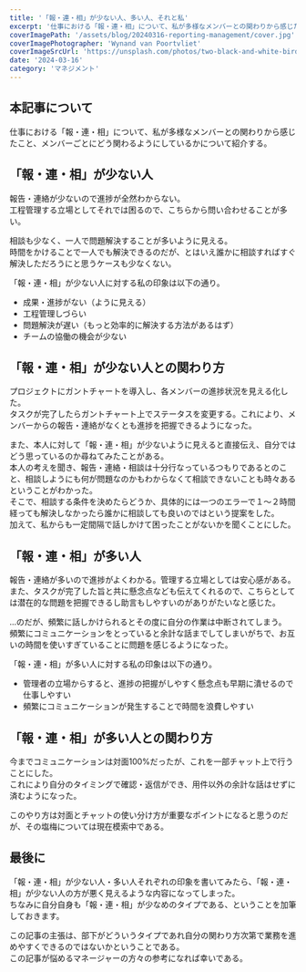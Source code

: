 ```yaml
---
title: '「報・連・相」が少ない人、多い人、それと私'
excerpt: '仕事における「報・連・相」について、私が多様なメンバーとの関わりから感じたこと、メンバーごとにどう関わるようにしているかについて紹介する。'
coverImagePath: '/assets/blog/20240316-reporting-management/cover.jpg'
coverImagePhotographer: 'Wynand van Poortvliet'
coverImageSrcUrl: 'https://unsplash.com/photos/two-black-and-white-birds-4AmyOdXZAQc'
date: '2024-03-16'
category: 'マネジメント'
---
```


## 本記事について

仕事における「報・連・相」について、私が多様なメンバーとの関わりから感じたこと、メンバーごとにどう関わるようにしているかについて紹介する。

## 「報・連・相」が少ない人

報告・連絡が少ないので進捗が全然わからない。  
工程管理する立場としてそれでは困るので、こちらから問い合わせることが多い。

相談も少なく、一人で問題解決することが多いように見える。  
時間をかけることで一人でも解決できるのだが、とはいえ誰かに相談すればすぐ解決しただろうにと思うケースも少なくない。

「報・連・相」が少ない人に対する私の印象は以下の通り。

- 成果・進捗がない（ように見える）
- 工程管理しづらい
- 問題解決が遅い（もっと効率的に解決する方法があるはず）
- チームの協働の機会が少ない

## 「報・連・相」が少ない人との関わり方

プロジェクトにガントチャートを導入し、各メンバーの進捗状況を見える化した。  
タスクが完了したらガントチャート上でステータスを変更する。これにより、メンバーからの報告・連絡がなくとも進捗を把握できるようになった。

また、本人に対して「報・連・相」が少ないように見えると直接伝え、自分ではどう思っているのか尋ねてみたことがある。  
本人の考えを聞き、報告・連絡・相談は十分行なっているつもりであるとのこと、相談しようにも何が問題なのかもわからなくて相談できないことも時々あるということがわかった。  
そこで、相談する条件を決めたらどうか、具体的には一つのエラーで１〜２時間経っても解決しなかったら誰かに相談しても良いのではという提案をした。  
加えて、私からも一定間隔で話しかけて困ったことがないかを聞くことにした。

## 「報・連・相」が多い人

報告・連絡が多いので進捗がよくわかる。管理する立場としては安心感がある。  
また、タスクが完了した旨と共に懸念点なども伝えてくれるので、こちらとしては潜在的な問題を把握できるし助言もしやすいのがありがたいなと感じた。

...のだが、頻繁に話しかけられるとその度に自分の作業は中断されてしまう。
頻繁にコミュニケーションをとっていると余計な話までしてしまいがちで、お互いの時間を使いすぎていることに問題を感じるようになった。

「報・連・相」が多い人に対する私の印象は以下の通り。

- 管理者の立場からすると、進捗の把握がしやすく懸念点も早期に潰せるので仕事しやすい
- 頻繁にコミュニケーションが発生することで時間を浪費しやすい

## 「報・連・相」が多い人との関わり方

今までコミュニケーションは対面100%だったが、これを一部チャット上で行うことにした。  
これにより自分のタイミングで確認・返信ができ、用件以外の余計な話はせずに済むようになった。

このやり方は対面とチャットの使い分け方が重要なポイントになると思うのだが、その塩梅については現在模索中である。

## 最後に

「報・連・相」が少ない人・多い人それぞれの印象を書いてみたら、「報・連・相」が少ない人の方が悪く見えるような内容になってしまった。  
ちなみに自分自身も「報・連・相」が少なめのタイプである、ということを加筆しておきます。

この記事の主張は、部下がどういうタイプであれ自分の関わり方次第で業務を進めやすくできるのではないかということである。  
この記事が悩めるマネージャーの方々の参考になれば幸いである。
